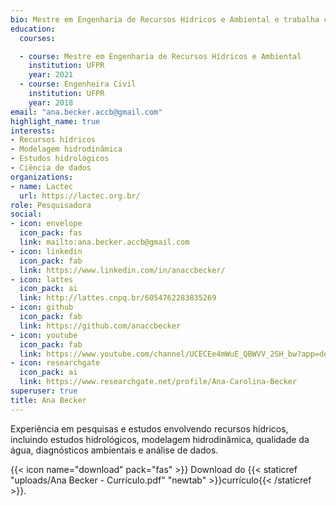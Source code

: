 ```yaml
---
bio: Mestre em Engenharia de Recursos Hídricos e Ambiental e trabalha com recursos hídricos, incluindo estudos hidrológicos, modelagem hidrodinâmica, qualidade da água, diagnósticos ambientais e análise de dados.
education:
  courses:

  - course: Mestre em Engenharia de Recursos Hídricos e Ambiental
    institution: UFPR
    year: 2021
  - course: Engenheira Civil
    institution: UFPR
    year: 2018
email: "ana.becker.accb@gmail.com"
highlight_name: true
interests:
- Recursos hídricos
- Modelagem hidrodinâmica
- Estudos hidrológicos
- Ciência de dados
organizations:
- name: Lactec
  url: https://lactec.org.br/
role: Pesquisadora
social:
- icon: envelope
  icon_pack: fas
  link: mailto:ana.becker.accb@gmail.com
- icon: linkedin
  icon_pack: fab
  link: https://www.linkedin.com/in/anaccbecker/
- icon: lattes
  icon_pack: ai
  link: http://lattes.cnpq.br/6054762283835269
- icon: github
  icon_pack: fab
  link: https://github.com/anaccbecker
- icon: youtube
  icon_pack: fab
  link: https://www.youtube.com/channel/UCECEe4mWuE_QBWVV_2SH_bw?app=desktop
- icon: researchgate
  icon_pack: ai
  link: https://www.researchgate.net/profile/Ana-Carolina-Becker
superuser: true
title: Ana Becker
---
```


Experiência em pesquisas e estudos envolvendo recursos hídricos, incluindo estudos hidrológicos, modelagem hidrodinâmica, qualidade da água, diagnósticos ambientais e análise de dados.

{{< icon name="download" pack="fas" >}} Download do {{< staticref "uploads/Ana Becker - Currículo.pdf" "newtab" >}}currículo{{< /staticref >}}.
